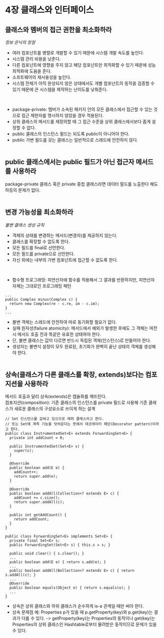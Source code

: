 # 4장 클래스와 인터페이스
## 클래스와 멤버의 접근 권한을 최소화하라
<i>정보 은닉의 장점</i>
</br>
* 여러 컴포넌트를 병렬로 개발할 수 있기 때문에 시스템 개발 속도를 높인다.
* 시스템 관리 비용을 낮춘다.
* 다른 컴포넌트에 영향을 주지 않고 해당 컴포넌트만 최적화할 수 있기 때문에 성능 최적화에 도움을 준다.
* 소프트웨어의 재사용성을 높인다.
* 시스템 전체가 아직 완성되지 않은 상태에서도 개별 컴포넌트의 동작을 검증할 수 있기 때문에 큰 시스템을 제작하는 난이도를 낮춰준다.
</br>

* package-private: 멤버가 소속된 패키지 안의 모든 클래스에서 접근할 수 있는 것으로 접근 제한자를 명시하지 않았을 경우 적용된다.
* 상위 클래스의 메서드를 재정의할 때 그 접근 수준을 상위 클래스에서보다 좁게 설정할 수 없다.
* public 클래스의 인스턴스 필드는 되도록 public이 아니어야 한다.
* public 가변 필드를 갖는 클래스는 일반적으로 스레드에 안전하지 않다.
</br></br>

## public 클래스에서는 public 필드가 아닌 접근자 메서드를 사용하라
package-private 클래스 혹은 private 중첩 클래스라면 데이터 필드를 노출한다 해도 하등의 문제가 없다.
</br></br>

## 변경 가능성을 최소화하라
<i>불변 클래스 생성 규칙</i>
</br>
* 객체의 상태를 변경하는 메서드(변경자)를 제공하지 않는다.
* 클래스를 확장할 수 없도록 한다.
* 모든 필드를 final로 선언한다.
* 모든 필드를 private으로 선언한다.
* 자신 외에는 내부의 가변 컴포넌트에 접근할 수 없도록 한다.
</br>

* 함수형 프로그래밍: 피연산자에 함수를 적용해서 그 결과를 반환하지만, 피연산자 자체는 그대로인 프로그래밍 패턴

```
...
public Complex minus(Complex c) {
  return new Complex(re - c.re, im - c.im);
}
...
```

* 불변 객체는 스레드에 안전하여 따로 동기화할 필요가 없다.
* 실패 원자성(failure atomicity): 메서드에서 예외가 발생한 후에도 그 객체는 여전시 메서드 호출 전과 똑같은 유효한 상태여야 한다.
* 단, 불변 클래스는 값이 다르면 반드시 독립된 객체(인스턴스)로 만들어야 한다.
* 생성자는 불변식 설정이 모두 완료된, 초기화가 완벽히 끝난 상태의 객체를 생성해야 한다.
</br></br>

## 상속(클래스가 다른 클래스를 확장, extends)보다는 컴포지션을 사용하라
메서드 호출과 달리 상속(extends)은 캡슐화를 깨뜨린다.</br>
컴포지션(composition): 기존 클래스의 인스턴스를 private 필드로 사용해 기존 클래스가 새로운 클래스의 구성요소로 쓰이게 하는 설계</br>

```
// Set 인스턴스를 감싸고 있으므로 래퍼 클래스라고 한다.
// 또는 Set에 계측 기능을 덧씌운다는 뜻에서 데코레이터 패던(Decorator pattern)이라고 한다.
public class InstrumentedSet<E> extends ForwardingSet<E> {
  private int addCount = 0;
  
  public InstrumentedSet(Set<E> s) {
    super(s);
  }
  
  @Override
  public boolean add(E e) {
    addCount++;
    return super.add(e);
  }
  
  @Override
  public boolean addAll(Collection<? extends E> c) {
    addCount += c.size();
    return super.addAll(c);
  }
  
  public int getAddCount() {
    return addCount;
  }
}
```

```
public class ForwardingSet<E> implements Set<E> {
  private final Set<E> s;
  public ForwardingSet(Set<E> s) { this.s = s; }
  
  public void clear() { s.clear(); }
  ...
  public boolean add(E e) { return s.add(e); }
  ...
  public boolean addAll(Bollection<? extends E> c) { return s.addAll(c); }
  ...
  @Override
  public boolean equals(Object o) { return s.equals(o); }
  ...
}
```

* 상속은 상위 클래스와 하위 클래스가 순수하게 is-a 관계일 때만 써야 한다.
* 상속 문제점 예: Properties p가 있을 때 p.getProperty(key)와 p.get(key)는 결과가 다를 수 있다.
  -> getProperty(key)는 Properties의 동작이나 get(key)는 Properties의 상위 클래스인 Hashtable로부터 물려받은 동작이므로 문제가 있을 수 있다.
</br></br>


